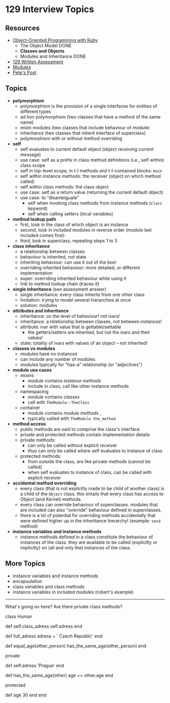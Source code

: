 # 129 Interview Topics

## Resources

- [Object-Oriented Programming with Ruby](https://launchschool.com/books/oo_ruby/read/introduction)
  - The Object Model DONE
  - **Classes and Objects**
  - Modules and Inheritance DONE
- [129 Written Assessment](https://launchschool.com/exams/b1c818cc)
- [Modules](https://launchschool.com/lessons/dfff5f6b/assignments/2cf31cc8)
- [Pete's Post](https://launchschool.com/posts/c279b82b#comment-63876)

## Topics

- **polymorphism**
  - polymorphism is the provision of a single interfaces for entities of
    different types
  - ad hoc polymorphism (two classes that have a method of the same name)
  - mixin modules (two classes that include behaviour of module)
  - inheritance (two classes that inherit interface of superclass)
  - polymorphism with or without method overriding
- **self**
  - self evaluates to current default object (object receiving current message)
  - use case: self as a prefix in class method definitions (i.e., self within)
    class scope
  - self in top-level scope, in t-l methods and t-l-contained blocks: `main`
  - self within instance methods: the receiver (object on which method called)
  - self within class methods: the class object
  - use case: self as a return value (returning the current default object)
  - use case: to "disambiguate"
    - self when invoking class methods from instance methods (`class` keyword)
    - self when calling setters (local variables)
- **method lookup path**
  - first, look in the class of which object is an instance
  - second, look in included modules in reverse order
    (module last included comes first)
  - third, look in superclass, repeating steps 1 to 3
- **class inheritance**
  - a relationship between classes
  - behaviour is inherited, not state
  - inheriting behaviour: can use it out of the box!
  - overriding inherited behaviour: more detailed, or different implementation
  - super: overriding inherited behaviour while using it
  - link to method lookup chain (traces it)
- **single inheritance** (see assessment answer)
  - single inheritance: every class inherits from one other class
  - limitation: trying to model several hierarchies at once
  - solution: modules
- **attributes and inheritance**
  - inheritance: on the level of behaviour! not ivars!
  - inheritance: a relationship between classes, not between instances!
  - attribute: ivar with value that is gettable/settable
    - the getters/setters are inherited, but not the ivars and their values!  
  - state: totality of ivars with values of an object – not inherited!
- **classes vs modules**
  - modules have no instances
  - can include any number of modules
  - modules typically for "has-a" relationship (or "adjectives")
- **module use cases**
  - mixins
    - module contains *instance methods*
    - include in class, call like other instance methods
  - namespacing
    - module contains *classes*
    - call with `TheModule::TheClass`
  - container
    - module contains *module methods*  ,
    - typically called with `TheModule.the_method`
- **method access**
  - public methods are said to comprise the class's interface
  - private and protected methods contain implementation details
  - private methods:
    - can only be called without explicit receiver
    - thus can only be called where self evaluates to instance of class
  - protected methods:
    - from outside the class, are like private methods (cannot be called)
    - when self evaluates to instance of class, can be called with explicit
      receiver
- **accidental method overriding**
  - every class (that is not explicitly made to be child of another class) is a
    child of the `Object` class. this entails that every class has access to Object (and Kernel) methods.
  - every class can override behaviour of superclasses. modules that are
    included can also "override" behaviour defined in
    superclasses.
  - there is a lot of potential for overriding methods accidentally that were
    defined higher up in the inheritance hierarchy! (example: `send` method)
- **instance variables and instance methods**
  - instance methods defined in a class constitute the behaviour of instances
    of the class. they are available to be called (explicitly or implicitly) on (all and only the) instances of the class.

## More Topics

- instance variables and instance methods
- encapsulation
- class variables and class methods
- instance variables in included modules (robert's example)

----

What's going on here? Are there private class methods?


class Human

  def self.class_adress
    self.adress
  end

  def full_adress
    adress + ' Czech Republic'
  end

  def equal_age(other_person)
    has_the_same_age(other_person)
  end

  private

  def self.adress
    'Prague'
  end

  def has_the_same_age(other)
    age == other.age
  end

  protected

  def age
    30
  end
end
